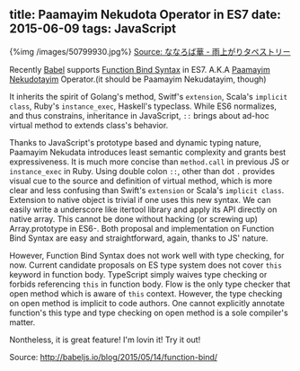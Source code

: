 title: Paamayim Nekudota Operator in ES7
date: 2015-06-09
tags: JavaScript
---

{%img /images/50799930.jpg%}
[Source: ななろば華 - 雨上がりタペストリー](http://www.pixiv.net/member_illust.php?mode=medium&illust_id=50799930)

Recently [Babel](http://babeljs.io/blog/2015/05/14/function-bind/) supports [Function Bind Syntax](https://github.com/zenparsing/es-function-bind) in ES7. A.K.A [Paamayim Nekudotayim](http://en.wikipedia.org/wiki/Scope_resolution_operator) Operator.(it should be Paamayim Nekudatayim, though)

It inherits the spirit of Golang's method, Switf's `extension`, Scala's `implicit class`, Ruby's `instance_exec`, Haskell's typeclass. While ES6 normalizes, and thus constrains, inheritance in JavaScript, `::` brings about ad-hoc virtual method to extends class's behavior.

Thanks to JavaScript's prototype based and dynamic typing nature, Paamayim Nekudata introduces least semantic complexity and grants best expressiveness. It is much more concise than `method.call` in previous JS or `instance_exec` in Ruby. Using double colon `::`, other than dot `.` provides visual cue to the source and definition of virtual method, which is more clear and less confusing than Swift's `extension` or Scala's `implicit class`. Extension to native object is trivial if one uses this new syntax. We can easily write a underscore like itertool library and apply its API directly on native array. This cannot be done without hacking (or screwing up) Array.prototype in ES6-. Both proposal and implementation on Function Bind Syntax are easy and straightforward, again, thanks to JS' nature.

However, Function Bind Syntax does not work well with type checking, for now. Current candidate proposals on ES type system does not cover `this` keyword in function body. TypeScript simply waives type checking or forbids referencing `this` in function body. Flow is the only type checker that open method which is aware of `this` context. However, the type checking on open method is implicit to code authors. One cannot explicitly annotate function's this type and type checking on open method is a sole compiler's matter.

Nontheless, it is great feature! I'm lovin it! Try it out!

Source: http://babeljs.io/blog/2015/05/14/function-bind/

